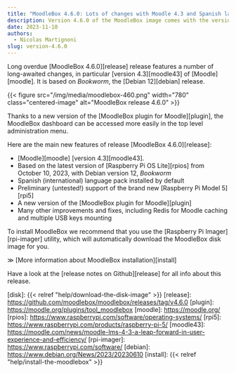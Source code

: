 ```yaml
---
title: "MoodleBox 4.6.0: Lots of changes with Moodle 4.3 and Spanish language"
description: Version 4.6.0 of the MoodleBox image comes with the version 4.3 of Moodle. It is based on Bookworm, the Debian 12 release.
date: 2023-11-10
authors:
  - Nicolas Martignoni
slug: version-4.6.0
---
```

Long overdue [MoodleBox 4.6.0][release] release features a number of long-awaited changes, in particular [version 4.3][moodle43] of [Moodle][moodle]. It is based on _Bookworm_, the [Debian 12][debian] release.

{{< figure src="/img/media/moodlebox-460.png" width="780" class="centered-image" alt="MoodleBox release 4.6.0" >}}

Thanks to a new version of the [MoodleBox plugin for Moodle][plugin], the MoodleBox dashboard can be accessed more easily in the top level administration menu.

Here are the main new features of release [MoodleBox 4.6.0][release]:
- [Moodle][moodle] [version 4.3][moodle43].
- Based on the latest version of [Raspberry Pi OS Lite][rpios] from October 10, 2023, with Debian version 12, _Bookworm_
- Spanish (international) language pack installed by default
- Preliminary (untested!) support of the brand new [Raspberry Pi Model 5][rpi5]
- A new version of the [MoodleBox plugin for Moodle][plugin]
- Many other improvements and fixes, including Redis for Moodle caching and multiple USB keys mounting

To install MoodleBox we recommend that you use the [Raspberry Pi Imager][rpi-imager] utility, which will automatically download the MoodleBox disk image for you.

&Gt; [More information about MoodleBox installation][install]

Have a look at the [release notes on Github][release] for all info about this release.

[disk]: {{< relref "help/download-the-disk-image" >}}
[release]: https://github.com/moodlebox/moodlebox/releases/tag/v4.6.0
[plugin]: https://moodle.org/plugins/tool_moodlebox
[moodle]: https://moodle.org/
[rpios]: https://www.raspberrypi.com/software/operating-systems/
[rpi5]: https://www.raspberrypi.com/products/raspberry-pi-5/
[moodle43]: https://moodle.com/news/moodle-lms-4-3-a-leap-forward-in-user-experience-and-efficiency/
[rpi-imager]: https://www.raspberrypi.com/software/
[debian]: https://www.debian.org/News/2023/20230610
[install]: {{< relref "help/install-the-moodlebox" >}}
